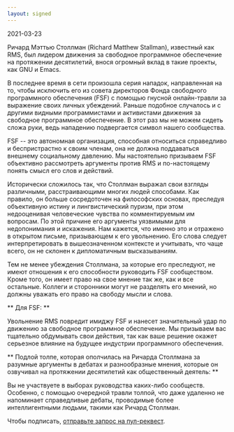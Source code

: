```yaml
--- 
layout: signed 
---
```


2021-03-23

Ричард Мэттью Столлман (Richard Matthew Stallman), известный как RMS, был
лидером движения за свободное программное обеспечение на протяжении
десятилетий, внося огромный вклад в такие проекты, как GNU и Emacs.

В последнее время в сети произошла серия нападок, направленная на то, чтобы исключить его из совета директоров Фонда свободного
программного обеспечения (FSF) с помощью гнусной онлайн-травли за выражение
своих личных убеждений.  Раньше подобное случалось и с другими видными
программистами и активистами движения за свободное программное обеспечение.  В
этот раз мы не можем сидеть сложа руки, ведь нападению подвергается символ нашего сообщества.

FSF -- это автономная организация, способная относиться справедливо и
беспристрастно к своим членам, она не должна поддаваться внешнему социальному
давлению. Мы настоятельно призываем FSF объективно рассмотреть аргументы против
RMS и по-настоящему понять смысл его слов и действий.

Исторически сложилось так, что Столлман выражал свои взгляды различными,
расстраивающими многих людей способами. Как правило, он больше сосредоточен на
философских основах, преследуя объективную истину и лингвистический пуризм, при
этом недооценивая человеческие чувства по комментируемым им вопросам. По этой
причине его аргументы уязвимыми для недопонимания и искажения. Нам кажется, что
именно это и отражено в открытом письме, призывающем к его увольнению.  Его
слова следует интерпретировать в вышеозначенном контексте и учитывать, что чаще
всего, он не склонен к дипломатичным высказываниям.

Тем не менее убеждения Столлмана, за которые его преследуют, не имеют отношения
к его способности руководить FSF сообществом. Кроме того, он имеет право на
свое мнение так же, как и все остальные. Коллеги и сторонники могут не
разделять его мнений, но должны уважать его право на свободу мысли и слова.

** Для FSF: **

Увольнение RMS повредит имиджу FSF и нанесет значительный удар по движению за
свободное программное обеспечение. Мы призываем вас тщательно обдумывать свои
действия, так как ваше решение окажет серьезное влияние на будущее индустрии
программного обеспечения.

** Подлой толпе, которая ополчилась на Ричарда Столлмана за разумные аргументы
в дебатах и разнообразные мнения, которые он озвучивал на протяжении
десятилетий как общественный деятель: **
    
Вы не участвуете в выборах руководства каких-либо сообществ. Особенно, с
помощью очередной травли толпой, что даже удаленно не напоминает справедливые
дебаты, проводимые более интеллигентными людьми, такими как Ричард Столлман.

Чтобы подписать, [отправьте запрос на пул-реквест](https://github.com/rms-support-letter/rms-support-letter.github.io/pulls).

